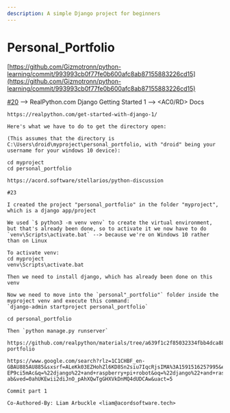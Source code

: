 ```yaml
---
description: A simple Django project for beginners
---
```


# Personal\_Portfolio

[https://github.com/Gizmotronn/python-learning/commit/993993cb0f77fe0b600afc8ab87155883226cd15](https://github.com/Gizmotronn/python-learning/commit/993993cb0f77fe0b600afc8ab87155883226cd15)

[\#20](https://github.com/Gizmotronn/python-learning/issues/20) --&gt; RealPython.com Django Getting Started 1 --&gt; &lt;AC0/RD&gt; Docs

```text
https://realpython.com/get-started-with-django-1/

Here's what we have to do to get the directory open:

(This assumes that the directory is C:\Users\droid\myproject\personal_portfolio, with "droid" being your username for your windows 10 device):

cd myproject
cd personal_portfolio

https://acord.software/stellarios/python-discussion

#23

I created the project "personal_portfolio" in the folder "myproject", which is a django app/project

We used `$ python3 -m venv venv` to create the virtual environment, but that's already been done, so to activate it we now have to do `venv\Scripts\activate.bat` --> because we're on Windows 10 rather than on Linux

To activate venv:
cd myproject
venv\Scripts\activate.bat

Then we need to install django, which has already been done on this venv

Now we need to move into the `personal"_portfolio"` folder inside the myproject venv and execute this command:
`django-admin startproject personal_portfolio`

cd personal_portfolio

Then `python manage.py runserver`

https://github.com/realpython/materials/tree/a639f1c2f85032334fbb4dca88f3e8dc88397f6d/rp-portfolio

https://www.google.com/search?rlz=1C1CHBF_en-GBAU885AU885&sxsrf=ALeKk03EZHohZl6KD8Sn2siu7IqcRjsIMA%3A1591516257995&ei=YZzcXuKkPNCD4-EP9ci5mAc&q=%22django%22+and+raspberry+pi+robot&oq=%22django%22+and+raspberry+pi+robot&gs_lcp=CgZwc3ktYWIQAzIECCMQJzoHCAAQRxCwA1CaNVilOmCPPGgBcAB4AIAB2wGIAbUDkgEDMi0ymAEAoAEBqgEHZ3dzLXdpeg&sclient=psy-ab&ved=0ahUKEwii2diJnO_pAhXQwTgGHXVkDnMQ4dUDCAw&uact=5

Commit part 1

Co-Authored-By: Liam Arbuckle <liam@acordsoftware.tech>
```

